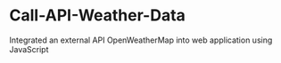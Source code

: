 # Call-API-Weather-Data
Integrated an external API OpenWeatherMap into web application using JavaScript
